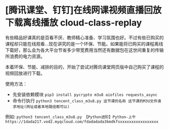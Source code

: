 # [腾讯课堂、钉钉]在线网课视频直播回放下载离线播放 cloud-class-replay

有些精品好课真的是百看不厌、教师精心准备、学习氛围也好。不过有些已购买的课程却只能在线观看…现在讲究的是一个环保、节能。如果能将已购买的课程离线下载好，那么会为各大平台节省多少带宽费用当然还有数据包在这世间重复的传输所浪费的电力资源。

本着环保、节能、减排的目的，开始了尝试对腾讯课堂网页版中自己购买了课程的视频回放进行下载。

使用方法：

* 先安装依赖模块 `pip3 install pycrypto m3u8 aiofiles requests_async`
* 命令行执行 `python3 tencent_class_m3u8.py 这节课的名称 这节课的M3U文件请求地址(网址或者本地路径都可以)`

例如: `python3 tencent_class_m3u8.py 【Python进阶】Python-上午 https://1dada217.vod2.myqcloud.com/fdadadada3kmdkfsxxxxxxxxxxxxxxxxx`
